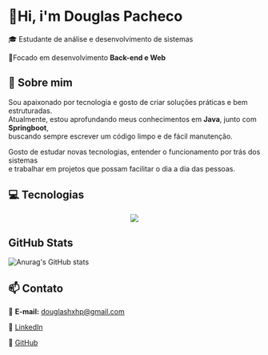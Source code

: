 # 👋Hi, i'm Douglas Pacheco
🎓 Estudante de análise e desenvolvimento de sistemas

🚀Focado em desenvolvimento **Back-end e Web**

## 🧠 Sobre mim
Sou apaixonado por tecnologia e gosto de criar soluções práticas e bem estruturadas.  
Atualmente, estou aprofundando meus conhecimentos em **Java**, junto com **Springboot**,  
buscando sempre escrever um código limpo e de fácil manutenção.

Gosto de estudar novas tecnologias, entender o funcionamento por trás dos sistemas  
e trabalhar em projetos que possam facilitar o dia a dia das pessoas.

## 💻 Tecnologias 

<div align="center"> <img src="https://skillicons.dev/icons?i=linux,git,django,python,mysql,java,spring" /> </div>

## GitHub Stats

![Anurag's GitHub stats](https://github-readme-stats.vercel.app/api?username=dougpacx&show_icons=true&theme=radical)

## 📫 Contato

📧 **E-mail:** douglashxhp@gmail.com 

💼 [LinkedIn](https://www.linkedin.com/in/douglas-oliveira-bb4658369/)
  
🐍 [GitHub](https://github.com/dougpacx)

